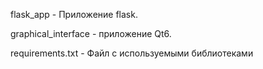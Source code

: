 flask_app - Приложение flask.

graphical_interface - приложение Qt6.

requirements.txt - Файл с используемыми библиотеками
